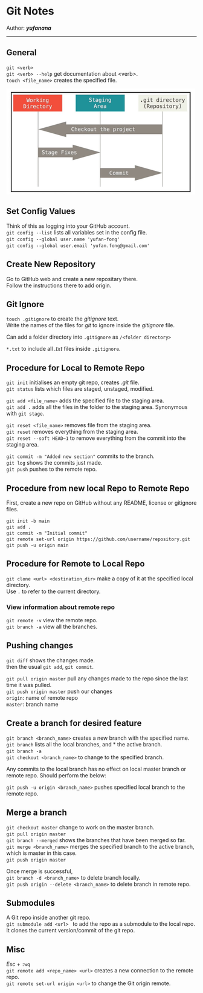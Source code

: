 # Git Notes

Author: __*yufanana*__
</br>
____

## General
`git <verb>` <br>
`git <verb> --help` get documentation about \<verb>. <br>
`touch <file_name>` creates the specified file. <br>

<img src="./notes_images/git_map.jpg" width="500">

## Set Config Values
Think of this as logging into your GitHub account. <br>
`git config --list` lists all variables set in the config file. <br>
`git config --global user.name 'yufan-fong'` <br>
`git config --global user.email 'yufan.fong@gmail.com'` <br>

## Create New Repository
Go to GitHub web and create a new repositary there. <br>
Follow the instructions there to add origin.

## Git Ignore
`touch .gitignore` to create the *gitignore* text. </br>
Write the names of the files for *git* to ignore inside the *gitignore* file.

Can add a folder directory into `.gitignore` as `/<folder directory>`

`*.txt` to include all *.txt* files inside `.gitignore`.

## Procedure for Local to Remote Repo
`git init` initialises an empty git repo, creates *.git* file. <br>
`git status` lists which files are staged, unstaged, modified. <br>

`git add <file_name>` adds the specified file to the staging area. <br>
`git add .` adds all the files in the folder to the staging area. Synonymous with `git stage`.

`git reset <file_name>` removes file from the staging area. <br>
`git reset` removes everything from the staging area. <br>
`git reset --soft HEAD~1` to remove everything from the commit into the staging area.

`git commit -m "Added new section"` commits to the branch. <br>
`git log` shows the commits just made. <br>
`git push` pushes to the remote repo. <br>

## Procedure from new local Repo to Remote Repo

First, create a new repo on GitHub without any README, license or gitignore files.

```
git init -b main
git add .
git commit -m "Initial commit"
git remote set-url origin https://github.com/username/repository.git
git push -u origin main
```

## Procedure for Remote to Local Repo
`git clone <url> <destination_dir>` make a copy of it at the specified local directory. <br>
Use `.` to refer to the current directory.

### View information about remote repo
`git remote -v` view the remote repo. <br>
`git branch -a` view all the branches. <br>

## Pushing changes
`git diff` shows the changes made. <br>
then the usual `git add`, `git commit`.

`git pull origin master` pull any changes made to the repo since the last time it was pulled. <br>
`git push origin master` push our changes <br>
`origin`: name of remote repo <br>
`master`: branch name

## Create a branch for desired feature
`git branch <branch_name>` creates a new branch with the specified name. <br>
`git branch` lists all the local branches, and * the active branch. <br>
`git branch -a` <br>
`git checkout <branch_name>` to change to the specified branch.

Any commits to the local branch has no effect on local master branch or remote repo. Should perform the below:

`git push -u origin <branch_name>` pushes specified local branch to the remote repo.

## Merge a branch
`git checkout master` change to work on the master branch. <br>
`git pull origin master` <br>
`git branch --merged` shows the branches that have been merged so far. <br>
`git merge <branch_name>` merges the specified branch to the active branch, which is master in this case. <br>
`git push origin master` <br>

Once merge is successful, <br>
`git branch -d <branch_name>` to delete branch locally. <br>
`git push origin --delete <branch_name>` to delete branch in remote repo. <br>

## Submodules
A Git repo inside another git repo.<br>
`git submodule add <url> ` to add the repo as a submodule to the local repo. <br>
It clones the current version/commit of the git repo. <br>

## Misc
*Esc* + `:wq` <br>
`git remote add <repo_name> <url>` creates a new connection to the remote repo. <br>
`git remote set-url origin <url>` to change the Git origin remote. <br>

